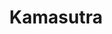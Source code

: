 ---
title: "Kamasutra"
url: /caracas/kamasutra-3a-transversal-de-los-palos-grandes/
shop: erótico
---